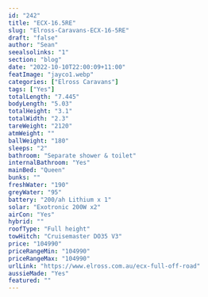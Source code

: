 ```yaml
---
id: "242"
title: "ECX-16.5RE"
slug: "Elross-Caravans-ECX-16-5RE"
draft: "false"
author: "Sean"
seealsolinks: "1"
section: "blog"
date: "2022-10-10T22:00:09+11:00"
featImage: "jayco1.webp"
categories: ["Elross Caravans"]
tags: ["Yes"]
totalLength: "7.445"
bodyLength: "5.03"
totalHeight: "3.1"
totalWidth: "2.3"
tareWeight: "2120"
atmWeight: ""
ballWeight: "180"
sleeps: "2"
bathroom: "Separate shower & toilet"
internalBathroom: "Yes"
mainBed: "Queen"
bunks: ""
freshWater: "190"
greyWater: "95"
battery: "200/ah Lithium x 1"
solar: "Exotronic 200W x2"
airCon: "Yes"
hybrid: ""
roofType: "Full height"
towHitch: "Cruisemaster DO35 V3"
price: "104990"
priceRangeMin: "104990"
priceRangeMax: "104990"
urlLink: "https://www.elross.com.au/ecx-full-off-road"
aussieMade: "Yes"
featured: ""
---
```

